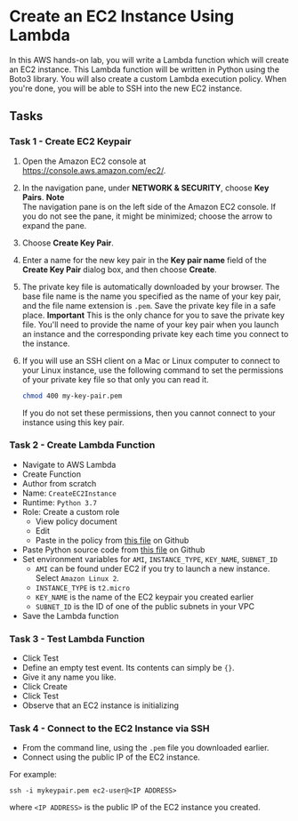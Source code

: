 # Create an EC2 Instance Using Lambda

In this AWS hands-on lab, you will write a Lambda function which will create an EC2 instance. This Lambda function will be written in Python using the Boto3 library. You will also create a custom Lambda execution policy. When you're done, you will be able to SSH into the new EC2 instance.

## Tasks

### Task 1 - Create EC2 Keypair

1. Open the Amazon EC2 console at [https://console\.aws\.amazon\.com/ec2/](https://console.aws.amazon.com/ec2/)\.

2. In the navigation pane, under **NETWORK & SECURITY**, choose **Key Pairs**\.
**Note**  
The navigation pane is on the left side of the Amazon EC2 console\. If you do not see the pane, it might be minimized; choose the arrow to expand the pane\. 

1. Choose **Create Key Pair**\.

1. Enter a name for the new key pair in the **Key pair name** field of the **Create Key Pair** dialog box, and then choose **Create**\.

1. The private key file is automatically downloaded by your browser\. The base file name is the name you specified as the name of your key pair, and the file name extension is `.pem`\. Save the private key file in a safe place\.
**Important** This is the only chance for you to save the private key file\. You'll need to provide the name of your key pair when you launch an instance and the corresponding private key each time you connect to the instance\.

1. If you will use an SSH client on a Mac or Linux computer to connect to your Linux instance, use the following command to set the permissions of your private key file so that only you can read it\.

   ```sh
   chmod 400 my-key-pair.pem
   ```

   If you do not set these permissions, then you cannot connect to your instance using this key pair\.

### Task 2 - Create Lambda Function

- Navigate to AWS Lambda
- Create Function
- Author from scratch
- Name: `CreateEC2Instance`
- Runtime: `Python 3.7`
- Role: Create a custom role
  - View policy document
  - Edit
  - Paste in the policy from [this file](https://raw.githubusercontent.com/linuxacademy/content-lambda-boto3/master/Lab-Create-an-EC2-Instance-Using-Lambda/lambda_execution_role.json) on Github
- Paste Python source code from [this file](https://raw.githubusercontent.com/linuxacademy/content-lambda-boto3/master/Lab-Create-an-EC2-Instance-Using-Lambda/lambda_function.py) on Github
- Set environment variables for `AMI`, `INSTANCE_TYPE`, `KEY_NAME`, `SUBNET_ID`
  - `AMI` can be found under EC2 if you try to launch a new instance. Select `Amazon Linux 2`.
  - `INSTANCE_TYPE` is `t2.micro`
  - `KEY_NAME` is the name of the EC2 keypair you created earlier
  - `SUBNET_ID` is the ID of one of the public subnets in your VPC
- Save the Lambda function

### Task 3 - Test Lambda Function

- Click Test
- Define an empty test event. Its contents can simply be `{}`.
- Give it any name you like.
- Click Create
- Click Test
- Observe that an EC2 instance is initializing

### Task 4 - Connect to the EC2 Instance via SSH

- From the command line, using the `.pem` file you downloaded earlier.
- Connect using the public IP of the EC2 instance.

For example:

`ssh -i mykeypair.pem ec2-user@<IP ADDRESS>`

where `<IP ADDRESS>` is the public IP of the EC2 instance you created.